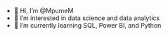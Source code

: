- 👋 Hi, I’m @MpumeM
- 👀 I’m interested in data science and data analytics 
- 🌱 I’m currently learning SQL, Power BI, and Python 

<!---
MpumeM/MpumeM is a ✨ special ✨ repository because its `README.md` (this file) appears on your GitHub profile.
You can click the Preview link to take a look at your changes.
--->
